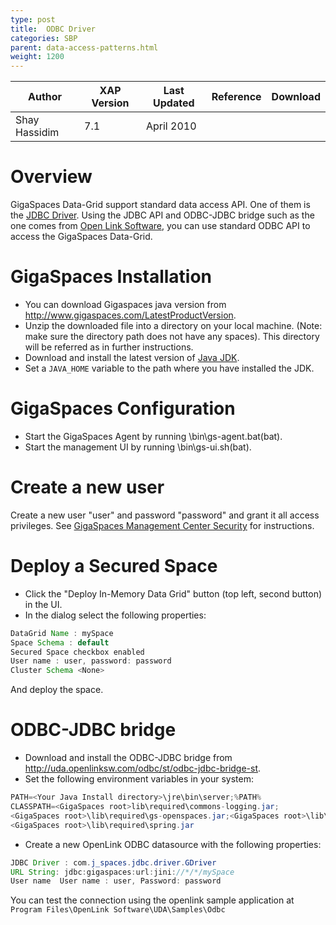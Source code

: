 ```yaml
---
type: post
title:  ODBC Driver
categories: SBP
parent: data-access-patterns.html
weight: 1200
---
```




|Author|XAP Version|Last Updated | Reference | Download |
|------|-----------|-------------|-----------|----------|
| Shay Hassidim| 7.1| April 2010|  |     |



# Overview
GigaSpaces Data-Grid support standard data access API. One of them is the [JDBC Driver]({{%latestjavaurl%}}/jdbc-driver.html). Using the JDBC API and ODBC-JDBC bridge such as the one comes from [Open Link Software](http://uda.openlinksw.com), you can use standard ODBC API to access the GigaSpaces Data-Grid.

# GigaSpaces Installation

- You can download Gigaspaces java version from http://www.gigaspaces.com/LatestProductVersion.
- Unzip the downloaded file into a directory on your local machine. (Note: make sure the directory path does not have any spaces). This directory will be referred as <GigaSpaces root> in further instructions.
- Download and install the latest version of [Java JDK](http://java.sun.com/javase/downloads/widget/jdk6.jsp).
- Set a `JAVA_HOME` variable to the path where you have installed the JDK.

# GigaSpaces Configuration

- Start the GigaSpaces Agent by running <GigaSpaces root>\bin\gs-agent.bat(bat).
- Start the management UI by running <GigaSpaces root>\bin\gs-ui.sh(bat).

# Create a new user
Create a new user "user" and password "password" and grant it all access privileges.
See [GigaSpaces Management Center Security]({{%latestsecurl%}}/gigaspaces-management-center-ui-security.html) for instructions.

# Deploy a Secured Space

- Click  the  "Deploy In-Memory Data Grid" button (top left, second button) in the UI.
- In the dialog  select the following properties:


```java
DataGrid Name : mySpace
Space Schema : default
Secured Space checkbox enabled
User name : user, password: password
Cluster Schema <None>
```

And deploy the space.

# ODBC-JDBC bridge

- Download and install the ODBC-JDBC bridge from http://uda.openlinksw.com/odbc/st/odbc-jdbc-bridge-st.
- Set the following environment variables in your system:


```java
PATH=<Your Java Install directory>\jre\bin\server;%PATH%
CLASSPATH=<GigaSpaces root>lib\required\commons-logging.jar;
<GigaSpaces root>\lib\required\gs-openspaces.jar;<GigaSpaces root>\lib\required\gs-runtime.jar;
<GigaSpaces root>\lib\required\spring.jar
```

- Create a new OpenLink ODBC datasource with the following properties:


```java
JDBC Driver : com.j_spaces.jdbc.driver.GDriver
URL String: jdbc:gigaspaces:url:jini://*/*/mySpace
User name  User name : user, Password: password
```

You can test the connection using the openlink sample application at `Program Files\OpenLink Software\UDA\Samples\Odbc`
